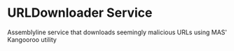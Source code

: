 # URLDownloader Service
Assemblyline service that downloads seemingly malicious URLs using MAS' Kangooroo utility
